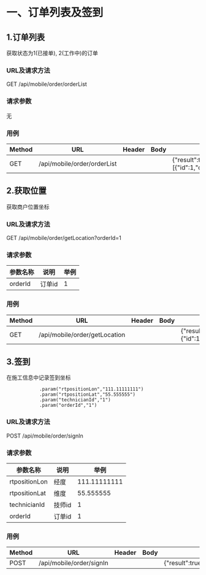# 一、订单列表及签到

## 1.订单列表
获取状态为1(已接单), 2(工作中)的订单
### URL及请求方法
GET /api/mobile/order/orderList

### 请求参数
无

### 用例
| Method | URL | Header | Body | Result |
| ------ | --- | ------ | ---- | ------ |
| GET | /api/mobile/order/orderList | | | {"result":true,"message":"orderList","error":null,"data":[{"id":1,"orderNum":"1","orderType":1,"photo":"1","orderTime":1420041600000,"addTime":1420041600000,"status":1,"customerType":1,"customerId":1,"customerName":"1","customerLon":"1","customerLat":"1","remark":"1","mainTechId":1,"secondTechId":1}]} |

## 2.获取位置
获取商户位置坐标

### URL及请求方法
GET /api/mobile/order/getLocation?orderId=1

### 请求参数

| 参数名称 | 说明 | 举例 |
| ------ | ---- | --- |
| orderId | 订单id | 1 |

### 用例
| Method | URL | Header | Body | Result |
| ------ | --- | ------ | ---- | ------ |
| GET | /api/mobile/order/getLocation | | | {"result":true,"message":"location","error":null,"data":{"id":1,"orderNum":"1","orderType":1,"photo":"1","orderTime":1420041600000,"addTime":1420041600000,"status":1,"customerType":1,"customerId":1,"customerName":"1","customerLon":"1","customerLat":"1","remark":"1","mainTechId":1,"secondTechId":1}} |

## 3.签到
在施工信息中记录签到坐标

                .param("rtpositionLon","111.11111111")
                .param("rtpositionLat","55.555555")
                .param("technicianId","1")
                .param("orderId","1")

### URL及请求方法
POST /api/mobile/order/signIn

### 请求参数

| 参数名称 | 说明 | 举例 |
| ------ | ---- | --- |
| rtpositionLon | 经度 | 111.11111111 |
| rtpositionLat | 维度 | 55.555555 |
| technicianId | 技师id | 1 |
| orderId | 订单id | 1 |

### 用例
| Method | URL | Header | Body | Result |
| ------ | --- | ------ | ---- | ------ |
| POST | /api/mobile/order/signIn | | | {"result":true,"message":"signIn","error":null,"data":null} |
